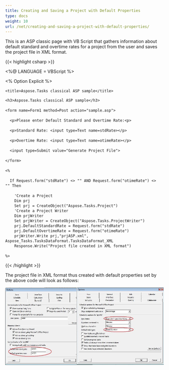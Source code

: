 ```yaml
---
title: Creating and Saving a Project with Default Properties
type: docs
weight: 10
url: /net/creating-and-saving-a-project-with-default-properties/
---
```


This is an ASP classic page with VB Script that gathers information about default standard and overtime rates for a project from the user and saves the project file in XML format.



{{< highlight csharp >}}



<%@ LANGUAGE = VBScript %>

<% Option Explicit %>



<html>

  <head>

    <title>Aspose.Tasks classical ASP sample</title>

  </head>

  <body>

    <h3>Aspose.Tasks classical ASP sample</h3>

    <form name=Form1 method=Post action="sample.asp">

      <p>Please enter Default Standard and Overtime Rate:<p>

      <p>Standard Rate: <input type=Text name=stdRate></p>

      <p>Overtime Rate: <input type=Text name=otimeRate></p>

      <input type=Submit value="Generate Project File">

    </form>

    <%

      If Request.form("stdRate") <> "" AND Request.form("otimeRate") <>  "" Then

        'Create a Project
        Dim prj
        Set prj = CreateObject("Aspose.Tasks.Project")
        'Create a Project Writer
        Dim prjWriter
        Set prjWriter = CreateObject("Aspose.Tasks.ProjectWriter")
        prj.DefaultStandardRate = Request.form("stdRate")
        prj.DefaultOvertimeRate = Request.form("otimeRate")
        prjWriter.Write prj,"prjASP.xml",     Aspose_Tasks.TasksDataFormat.TasksDataFormat_XML        
        Response.Write("Project file created in XML format")

    %>

  </body>

</html>



{{< /highlight >}}



The project file in XML format thus created with default properties set by the above code will look as follows:

![default properties of Microsoft Project file](pr_opt_1.png)
